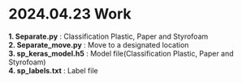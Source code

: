 # 2024.04.23 Work
**1. Separate.py** : Classification Plastic, Paper and Styrofoam   
**2. Separate_move.py** : Move to a designated location   
**3. sp_keras_model.h5** : Model file(Classification Plastic, Paper and Styrofoam)   
**4. sp_labels.txt** : Label file   
